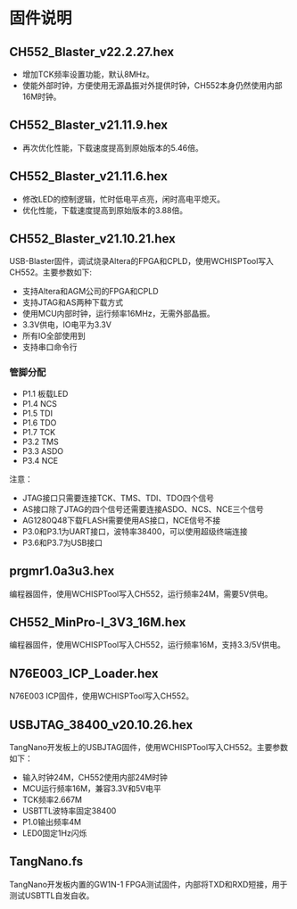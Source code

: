 # 固件说明

## CH552_Blaster_v22.2.27.hex

- 增加TCK频率设置功能，默认8MHz。
- 使能外部时钟，方便使用无源晶振对外提供时钟，CH552本身仍然使用内部16M时钟。

## CH552_Blaster_v21.11.9.hex

- 再次优化性能，下载速度提高到原始版本的5.46倍。

## CH552_Blaster_v21.11.6.hex

- 修改LED的控制逻辑，忙时低电平点亮，闲时高电平熄灭。
- 优化性能，下载速度提高到原始版本的3.88倍。

## CH552_Blaster_v21.10.21.hex

USB-Blaster固件，调试烧录Altera的FPGA和CPLD，使用WCHISPTool写入CH552。主要参数如下:

- 支持Altera和AGM公司的FPGA和CPLD
- 支持JTAG和AS两种下载方式
- 使用MCU内部时钟，运行频率16MHz，无需外部晶振。
- 3.3V供电，IO电平为3.3V
- 所有IO全部使用到
- 支持串口命令行

### 管脚分配

- P1.1 板载LED
- P1.4 NCS
- P1.5 TDI
- P1.6 TDO
- P1.7 TCK
- P3.2 TMS
- P3.3 ASDO
- P3.4 NCE

注意：

- JTAG接口只需要连接TCK、TMS、TDI、TDO四个信号
- AS接口除了JTAG的四个信号还需要连接ASDO、NCS、NCE三个信号
- AG1280Q48下载FLASH需要使用AS接口，NCE信号不接
- P3.0和P3.1为UART接口，波特率38400，可以使用超级终端连接
- P3.6和P3.7为USB接口

## prgmr1.0a3u3.hex

编程器固件，使用WCHISPTool写入CH552，运行频率24M，需要5V供电。

## CH552_MinPro-I_3V3_16M.hex

编程器固件，使用WCHISPTool写入CH552，运行频率16M，支持3.3/5V供电。

## N76E003_ICP_Loader.hex

N76E003 ICP固件，使用WCHISPTool写入CH552。

## USBJTAG_38400_v20.10.26.hex

TangNano开发板上的USBJTAG固件，使用WCHISPTool写入CH552。主要参数如下：

- 输入时钟24M，CH552使用内部24M时钟
- MCU运行频率16M，兼容3.3V和5V电平
- TCK频率2.667M
- USBTTL波特率固定38400
- P1.0输出频率4M
- LED0固定1Hz闪烁

## TangNano.fs

TangNano开发板内置的GW1N-1 FPGA测试固件，内部将TXD和RXD短接，用于测试USBTTL自发自收。